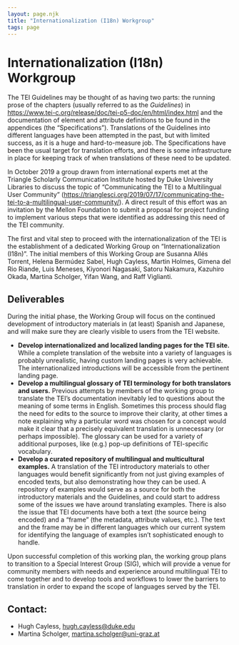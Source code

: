```yaml
---
layout: page.njk
title: "Internationalization (I18n) Workgroup"
tags: page
---
```


# Internationalization (I18n) Workgroup

The TEI Guidelines may be thought of as having two parts: the running prose of the chapters (usually referred to as the *Guidelines*) in https://www.tei-c.org/release/doc/tei-p5-doc/en/html/index.html and the documentation of element and attribute definitions to be found in the appendices (the “Specifications”). Translations of the Guidelines into different languages have been attempted in the past, but with limited success, as it is a huge and hard-to-measure job. The Specifications have been the usual target for translation efforts, and there is some infrastructure in place for keeping track of when translations of these need to be updated.

In October 2019 a group drawn from international experts met at the Triangle Scholarly Communication Institute hosted by Duke University Libraries to discuss the topic of “Communicating the TEI to a Multilingual User Community” (https://trianglesci.org/2019/07/17/communicating-the-tei-to-a-multilingual-user-community/). A direct result of this effort was an invitation by the Mellon Foundation to submit a proposal for project funding to implement various steps that were identified as addressing this need of the TEI community.

The first and vital step to proceed with the internationalization of the TEI is the establishment of a dedicated Working Group on “Internationalization (I18n)”. The initial members of this Working Group are Susanna Allés Torrent, Helena Bermúdez Sabel, Hugh Cayless, Martin Holmes, Gimena del Rio Riande, Luis Meneses, Kiyonori Nagasaki, Satoru Nakamura, Kazuhiro Okada,  Martina Scholger, Yifan Wang, and Raff Viglianti.

## Deliverables

During the initial phase, the Working Group will focus on the continued development of introductory materials in (at least) Spanish and Japanese, and will make sure they are clearly visible to users from the TEI website.

* **Develop internationalized and localized landing pages for the TEI site.** While a complete translation of the website into a variety of languages is probably unrealistic, having custom landing pages is very achievable. The internationalized introductions will be accessible from the pertinent landing page.
* **Develop a multilingual glossary of TEI terminology for both translators and users.** Previous attempts by members of the working group to translate the TEI’s documentation inevitably led to questions about the meaning of some terms in English. Sometimes this process should flag the need for edits to the source to improve their clarity, at other times a note explaining why a particular word was chosen for a concept would make it clear that a precisely equivalent translation is unnecessary (or perhaps impossible). The glossary can be used for a variety of additional purposes, like (e.g.) pop-up definitions of TEI-specific vocabulary.
* **Develop a curated repository of multilingual and multicultural examples.** A translation of the TEI introductory materials to other languages would benefit significantly from not just giving examples of encoded texts, but also demonstrating how they can be used. A repository of examples would serve as a source for both the introductory materials and the Guidelines, and could start to address some of the issues we have around translating examples. There is also the issue that TEI documents have both a text (the source being encoded) and a “frame” (the metadata, attribute values, etc.). The text and the frame may be in different languages which our current system for identifying the language of examples isn’t sophisticated enough to handle.

Upon successful completion of this working plan, the working group plans to transition to a Special Interest Group (SIG), which will provide a venue for community members with needs and experience around multilingual TEI to come together and to develop tools and workflows to lower the barriers to translation in order to expand the scope of languages served by the TEI.

## Contact:

* Hugh Cayless, hugh.cayless@duke.edu
* Martina Scholger, martina.scholger@uni-graz.at